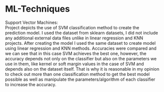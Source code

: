 # ML-Techniques
Support Vector Machines:</br>
Project depicts the use of SVM classification method to create the prediction model.
I used the dataset from sklearn datasets, I did not include any additional external data files unlike in linear regression and KNN projects.
After creating the model I used the same dataset to create model using linear regression and KNN methods. 
Accuracies were compared and we can see that in this case SVM achieves the best one, however, the accuracy depends not only on the classifier
but also on the parameters we use in them, like kernel or soft margin values in the case of SVM and depends also on the dataset itself. 
That is why it is reasonable in my opinion to check out more than one classification method to get the best model possible as well as manipulate the parameters/algorithm
of each classifier to increase the accuracy.
